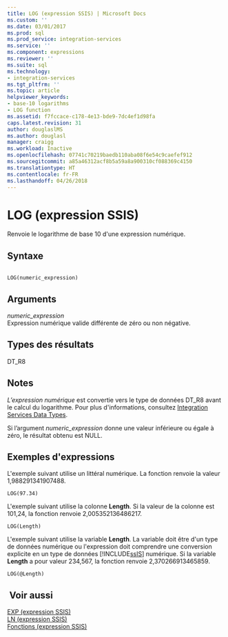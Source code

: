```yaml
---
title: LOG (expression SSIS) | Microsoft Docs
ms.custom: ''
ms.date: 03/01/2017
ms.prod: sql
ms.prod_service: integration-services
ms.service: ''
ms.component: expressions
ms.reviewer: ''
ms.suite: sql
ms.technology:
- integration-services
ms.tgt_pltfrm: ''
ms.topic: article
helpviewer_keywords:
- base-10 logarithms
- LOG function
ms.assetid: f7fccace-c178-4e13-bde9-7dc4ef1d98fa
caps.latest.revision: 31
author: douglaslMS
ms.author: douglasl
manager: craigg
ms.workload: Inactive
ms.openlocfilehash: 07741c70219baedb110aba08f6e54c9caefef912
ms.sourcegitcommit: a85a46312acf8b5a59a8a900310cf088369c4150
ms.translationtype: HT
ms.contentlocale: fr-FR
ms.lasthandoff: 04/26/2018
---
```

# <a name="log-ssis-expression"></a>LOG (expression SSIS)
  Renvoie le logarithme de base 10 d'une expression numérique.  
  
## <a name="syntax"></a>Syntaxe  
  
```  
  
LOG(numeric_expression)  
```  
  
## <a name="arguments"></a>Arguments  
 *numeric_expression*  
 Expression numérique valide différente de zéro ou non négative.  
  
## <a name="result-types"></a>Types des résultats  
 DT_R8  
  
## <a name="remarks"></a>Notes   
 *L’expression numérique* est convertie vers le type de données DT_R8 avant le calcul du logarithme. Pour plus d'informations, consultez [Integration Services Data Types](../../integration-services/data-flow/integration-services-data-types.md).  
  
 Si l’argument *numeric_expression* donne une valeur inférieure ou égale à zéro, le résultat obtenu est NULL.  
  
## <a name="expression-examples"></a>Exemples d'expressions  
 L'exemple suivant utilise un littéral numérique. La fonction renvoie la valeur 1,988291341907488.  
  
```  
LOG(97.34)  
```  
  
 L'exemple suivant utilise la colonne **Length**. Si la valeur de la colonne est 101,24, la fonction renvoie 2,005352136486217.  
  
```  
LOG(Length)   
```  
  
 L'exemple suivant utilise la variable **Length**. La variable doit être d'un type de données numérique ou l'expression doit comprendre une conversion explicite en un type de données [!INCLUDE[ssIS](../../includes/ssis-md.md)] numérique. Si la variable **Length** a pour valeur 234,567, la fonction renvoie 2,370266913465859.  
  
```  
LOG(@Length)   
```  
  
## <a name="see-also"></a> Voir aussi  
 [EXP &#40;expression SSIS&#41;](../../integration-services/expressions/exp-ssis-expression.md)   
 [LN &#40;expression SSIS&#41;](../../integration-services/expressions/ln-ssis-expression.md)   
 [Fonctions &#40;expression SSIS&#41;](../../integration-services/expressions/functions-ssis-expression.md)  
  
  
